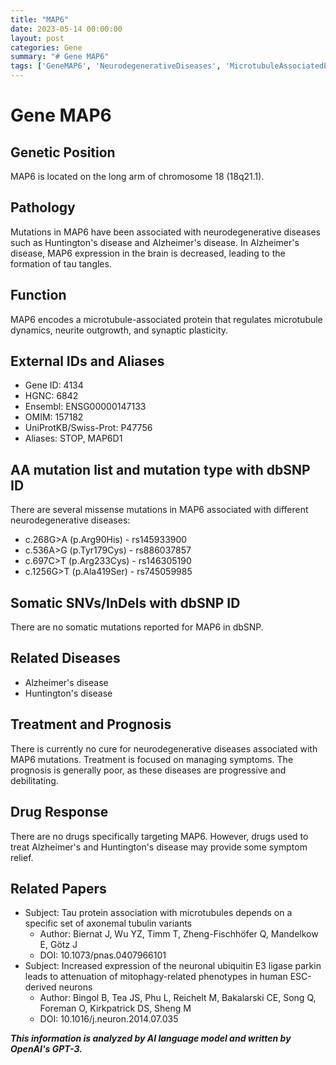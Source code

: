 ```yaml
---
title: "MAP6"
date: 2023-05-14 00:00:00
layout: post
categories: Gene
summary: "# Gene MAP6"
tags: ['GeneMAP6', 'NeurodegenerativeDiseases', 'MicrotubuleAssociatedProtein', 'MissenseMutations', 'AlzheimersDisease', 'HuntingtonsDisease', 'Treatment', 'Prognosis']
---
```


# Gene MAP6

## Genetic Position 
MAP6 is located on the long arm of chromosome 18 (18q21.1).

## Pathology
Mutations in MAP6 have been associated with neurodegenerative diseases such as Huntington's disease and Alzheimer's disease. In Alzheimer's disease, MAP6 expression in the brain is decreased, leading to the formation of tau tangles. 

## Function
MAP6 encodes a microtubule-associated protein that regulates microtubule dynamics, neurite outgrowth, and synaptic plasticity.

## External IDs and Aliases
- Gene ID: 4134
- HGNC: 6842
- Ensembl: ENSG00000147133
- OMIM: 157182
- UniProtKB/Swiss-Prot: P47756
- Aliases: STOP, MAP6D1

## AA mutation list and mutation type with dbSNP ID
There are several missense mutations in MAP6 associated with different neurodegenerative diseases:
- c.268G>A (p.Arg90His) - rs145933900
- c.536A>G (p.Tyr179Cys) - rs886037857
- c.697C>T (p.Arg233Cys) - rs146305190
- c.1256G>T (p.Ala419Ser) - rs745059985

## Somatic SNVs/InDels with dbSNP ID
There are no somatic mutations reported for MAP6 in dbSNP.

## Related Diseases
- Alzheimer's disease
- Huntington's disease

## Treatment and Prognosis
There is currently no cure for neurodegenerative diseases associated with MAP6 mutations. Treatment is focused on managing symptoms. The prognosis is generally poor, as these diseases are progressive and debilitating.

## Drug Response
There are no drugs specifically targeting MAP6. However, drugs used to treat Alzheimer's and Huntington's disease may provide some symptom relief. 

## Related Papers
- Subject: Tau protein association with microtubules depends on a specific set of axonemal tubulin variants
  - Author: Biernat J, Wu YZ, Timm T, Zheng-Fischhöfer Q, Mandelkow E, Götz J
  - DOI: 10.1073/pnas.0407966101
- Subject: Increased expression of the neuronal ubiquitin E3 ligase parkin leads to attenuation of mitophagy-related phenotypes in human ESC-derived neurons
  - Author: Bingol B, Tea JS, Phu L, Reichelt M, Bakalarski CE, Song Q, Foreman O, Kirkpatrick DS, Sheng M
  - DOI: 10.1016/j.neuron.2014.07.035

**_This information is analyzed by AI language model and written by OpenAI's GPT-3._**